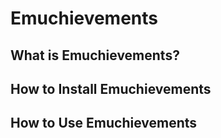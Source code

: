 # Emuchievements

## What is Emuchievements?

## How to Install Emuchievements

## How to Use Emuchievements
